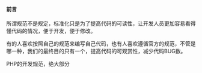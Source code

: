 #### 前言

所谓规范不是规定，标准化只是为了提高代码的可读性，让开发人员更加容易看得懂代码的情况，便于开发，便于修改。

有的人喜欢按照自己的规范来编写自己代码，也有人喜欢遵循官方的规范，不管是哪一种，我们的最终目的只有一个，提高代码的可观赏性，减少代码BUG数。

PHP的开发规范，绝大部分

